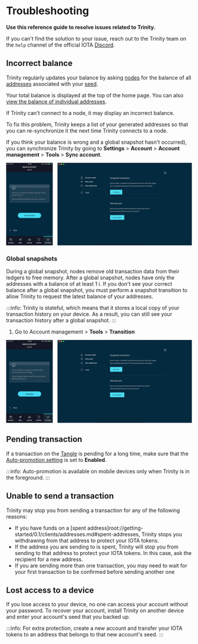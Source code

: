 # Troubleshooting

**Use this reference guide to resolve issues related to Trinity.**

If you can't find the solution to your issue, reach out to the Trinity team on the `help` channel of the official IOTA [Discord](https://discord.iota.org/).

## Incorrect balance

Trinity regularly updates your balance by asking [nodes](root://getting-started/0.1/network/nodes.md) for the balance of all [addresses](root://getting-started/0.1/clients/addresses.md) associated with your [seed](root://getting-started/0.1/clients/seeds.md).

Your total balance is displayed at the top of the home page. You can also [view the balance of individual addresses](../how-to-guides/manage-your-account.md#view-the-addresses-of-an-account).

If Trinity can't connect to a node, it may display an incorrect balance.

To fix this problem, Trinity keeps a list of your generated addresses so that you can re-synchronize it the next time Trinity connects to a node.

If you think your balance is wrong and a global snapshot hasn't occurred), you can synchronize Trinity by going to **Settings** > **Account** > **Account management** > **Tools** > **Sync account**.

![Manual update](../images/sync.jpg) 

### Global snapshots

During a global snapshot, nodes remove old transaction data from their ledgers to free memory. After a global snapshot, nodes have only the addresses with a balance of at least 1 i. If you don't see your correct balance after a global snapshot, you must perform a snapshot transition to allow Trinity to request the latest balance of your addresses.

:::info:
Trinity is stateful, which means that it stores a local copy of your transaction history on your device. As a result, you can still see your transaction history after a global snapshot.
:::

1. Go to Account management > **Tools** > **Transition**

![Snapshot transition](../images/transition.jpg)

## Pending transaction

If a transaction on the [Tangle](root://getting-started/0.1/network/the-tangle.md) is pending for a long time, make sure that the [Auto-promotion setting](../how-to-guides/auto-promote.md) is set to **Enabled**.

:::info:
Auto-promotion is available on mobile devices only when Trinity is in the foreground.
:::

## Unable to send a transaction

Trinity may stop you from sending a transaction for any of the following reasons:

- If you have funds on a [spent address]root://getting-started/0.1/clients/addresses.md#spent-addresses, Trinity stops you withdrawing from that address to protect your IOTA tokens.
- If the address you are sending to is spent, Trinity will stop you from sending to that address to protect your IOTA tokens. In this case, ask the recipient for a new address.
- If you are sending more than one transaction, you may need to wait for your first transaction to be confirmed before sending another one

## Lost access to a device

If you lose access to your device, no one can access your account without your password. To recover your account, install Trinity on another device and enter your account's seed that you backed up.

:::info:
For extra protection, create a new account and transfer your IOTA tokens to an address that belongs to that new account's seed.
:::
